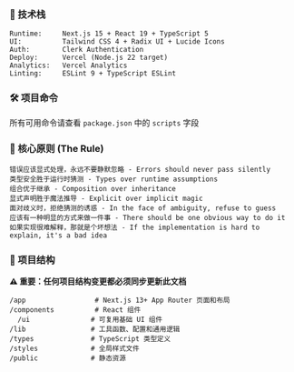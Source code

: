 
### 🚀 技术栈

```
Runtime:     Next.js 15 + React 19 + TypeScript 5
UI:          Tailwind CSS 4 + Radix UI + Lucide Icons
Auth:        Clerk Authentication  
Deploy:      Vercel (Node.js 22 target)
Analytics:   Vercel Analytics
Linting:     ESLint 9 + TypeScript ESLint
```

### 🛠️ 项目命令

所有可用命令请查看 `package.json` 中的 `scripts` 字段

### 🧠 核心原则 (The Rule)

```
错误应该显式处理，永远不要静默忽略 - Errors should never pass silently
类型安全胜于运行时猜测 - Types over runtime assumptions
组合优于继承 - Composition over inheritance  
显式声明胜于魔法推导 - Explicit over implicit magic
面对歧义时，拒绝猜测的诱惑 - In the face of ambiguity, refuse to guess
应该有一种明显的方式来做一件事 - There should be one obvious way to do it
如果实现很难解释，那就是个坏想法 - If the implementation is hard to explain, it's a bad idea
```

### 📁 项目结构

**⚠️ 重要：任何项目结构变更都必须同步更新此文档**

```
/app                 # Next.js 13+ App Router 页面和布局
/components          # React 组件
  /ui               # 可复用基础 UI 组件
/lib                # 工具函数、配置和通用逻辑
/types              # TypeScript 类型定义
/styles             # 全局样式文件  
/public             # 静态资源
```

